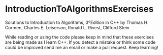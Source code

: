 # IntroductionToAlgorithmsExercises
Solutions to Introduction to Algorithms, 3ºEdition in C++ by
Thomas H. Cormen,
Charles E. Leiserson,
Ronald L. Rivest,
Clifford Stein

While reading or using the code please keep in mind that these exercises are being made as I learn C++.
If you detect a mistake or think some code could be improved send me an email or make a pull request.
Keep learning!
